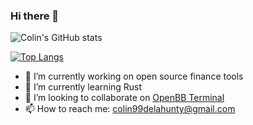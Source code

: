 ### Hi there 👋

![Colin's GitHub stats](https://github-readme-stats.vercel.app/api?username=colin99d&show_icons=true)

[![Top Langs](https://github-readme-stats.vercel.app/api/top-langs/?username=colin99d)](https://github.com/colin99d/colin99d)

- 🔭 I’m currently working on open source finance tools
- 🌱 I’m currently learning Rust
- 👯 I’m looking to collaborate on [OpenBB Terminal](https://github.com/GamestonkTerminal/GamestonkTerminal)
- 📫 How to reach me: colin99delahunty@gmail.com

<!--
**colin99d/colin99d** is a ✨ _special_ ✨ repository because its `README.md` (this file) appears on your GitHub profile.

Here are some ideas to get you started:

-->
